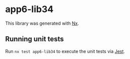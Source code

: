 # app6-lib34

This library was generated with [Nx](https://nx.dev).

## Running unit tests

Run `nx test app6-lib34` to execute the unit tests via [Jest](https://jestjs.io).
